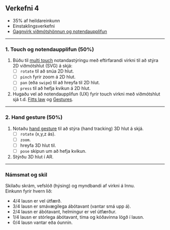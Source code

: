 ## Verkefni 4 

- 35% af heildareinkunn
- Einstaklingsverkefni
- [Gagnvirk viðmótshönnun og notendaupplifun](https://github.com/GunnarThorunnarson/FORR3FV05EU/wiki/Vi%C3%B0m%C3%B3t)
  
---

### 1. Touch og notendaupplifun (50%)
1. Búðu til [multi touch](https://github.com/GunnarThorunnarson/FORR3FV05EU/wiki/Touch) notandastýringu með eftirfarandi virkni til að stýra 2D viðmótshlut (SVG) á skjá:
   - [ ] `rotate` til að snúa 2D hlut.
   - [ ] `pinch` fyrir zoom á 2D hlut.
   - [ ] `pan` (eða `swipe`) til að hreyfa til 2D hlut.  
   - [ ] `press` til að hefja kvikun á 2D hlut.
1. Hugaðu vel að notendaupplifun (UX) fyrir touch virkni með viðmótshlut sjá t.d. [Fitts law](https://lawsofux.com/fittss-law/) og [Gestures](https://m2.material.io/design/interaction/gestures.html).

---

### 2. Hand gesture (50%)
1. Notaðu [hand gesture](https://github.com/GunnarThorunnarson/FORR3FV05EU/wiki/Hand-gesture) til að stýra (hand tracking) 3D hlut á skjá.
   - [ ] `rotate` (x,y,z ás).
   - [ ] `zoom`.
   - [ ] hreyfa 3D hlut til.
   - [ ] `pose` skipun um að hefja kvikun. 
1. Stýrðu 3D hlut í AR.
   
---

### Námsmat og skil
Skilaðu skrám, vefslóð (hýsing) og myndbandi af virkni á Innu. <br>
Einkunn fyrir hvern lið: 
- 4/4 lausn er vel útfærð.
- 3/4 lausn er smávægilega ábótavant (vantar smá upp á).
- 2/4 lausn er ábótavant, helmingur er vel útfærður.
- 1/4 lausn er stórlega ábótavant, tíma og kóðavinna lögð í lausn.
- 0/4 lausn vantar eða óunnin.

